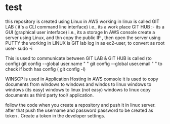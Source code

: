 # test
this repository is created using Linux in AWS 
working in linux is called GIT LAB ( it's a CLI command line interface)
i.e., its a work place
GIT HUB :- its a GUI (graphical user interface)
i.e., its a storage
In AWS console create a server using Linux, and thn copy the public IP , then open the server using PUTTY
the working in LINUX is GIT lab
log in as ec2-user, to convert as root user- sudo -i

This is used to communicate between GIT LAB & GIT HUB is called (to config) 
git config --global user.name " "
git config --global user.email " "
to check if both has config ( git config -l)

WINSCP is used in Application Hosting in AWS comsole 
it is used to copy documents from windows to windows and windos to linux
windows to windows (its easy)
windows to linux (not easy)
windows to linux copy documents as third party tool/ application.

follow the code when you create a repository and  push it in linux server.
after that push the username and password 
password to be created as token .
Create a token in the developer settings.
